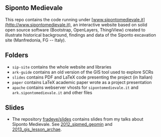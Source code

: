 ## Siponto Medievale

This repo contains the code running under [www.sipontomedievale.it](http://www.sipontomedievale.it), an interactive website based on solid open source software (Bootstrap, OpenLayers, ThingiView) created to illustrate historical background, findings and data of the Siponto excavation site (Manfredonia, FG -- Italy).

## Folders
* `sip-site` contains the whole website and libraries
* `ark-guide` contains an old version of the GIS tool used to explore SCRs
* `slides` contains PDF and LaTeX code presenting the project (in Italian)
* `paper` contains LaTeX academic paper wrote as a project presentation
* `apache` contains webserver vhosts for `sipontomedievale.it` and `ark.sipontomedievale.it` and other files

## Slides
* The repository [fradeve/slides](https://github.com/fradeve/slides) contains slides from my talks about Siponto Medievale. See [2012_sipmed_geomin](https://github.com/fradeve/slides/tree/master/2012_sipmed_geomin) and [2013_gis_lesson_archae](https://github.com/fradeve/slides/tree/master/2013_gis_lesson_archae).
